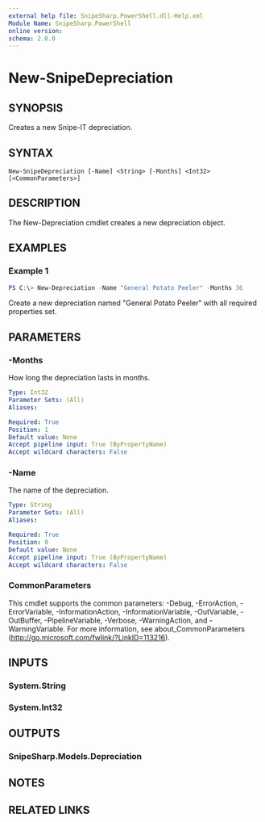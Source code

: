 ```yaml
---
external help file: SnipeSharp.PowerShell.dll-Help.xml
Module Name: SnipeSharp.PowerShell
online version:
schema: 2.0.0
---
```


# New-SnipeDepreciation

## SYNOPSIS
Creates a new Snipe-IT depreciation.

## SYNTAX

```
New-SnipeDepreciation [-Name] <String> [-Months] <Int32> [<CommonParameters>]
```

## DESCRIPTION
The New-Depreciation cmdlet creates a new depreciation object.

## EXAMPLES

### Example 1
```powershell
PS C:\> New-Depreciation -Name "General Potato Peeler" -Months 36
```

Create a new depreciation named "General Potato Peeler" with all required properties set.

## PARAMETERS

### -Months
How long the depreciation lasts in months.

```yaml
Type: Int32
Parameter Sets: (All)
Aliases:

Required: True
Position: 1
Default value: None
Accept pipeline input: True (ByPropertyName)
Accept wildcard characters: False
```

### -Name
The name of the depreciation.

```yaml
Type: String
Parameter Sets: (All)
Aliases:

Required: True
Position: 0
Default value: None
Accept pipeline input: True (ByPropertyName)
Accept wildcard characters: False
```

### CommonParameters
This cmdlet supports the common parameters: -Debug, -ErrorAction, -ErrorVariable, -InformationAction, -InformationVariable, -OutVariable, -OutBuffer, -PipelineVariable, -Verbose, -WarningAction, and -WarningVariable. For more information, see about_CommonParameters (http://go.microsoft.com/fwlink/?LinkID=113216).

## INPUTS

### System.String

### System.Int32

## OUTPUTS

### SnipeSharp.Models.Depreciation

## NOTES

## RELATED LINKS
